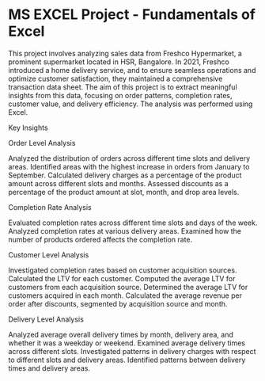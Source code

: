 # MS EXCEL Project - Fundamentals of Excel
This project involves analyzing sales data from Freshco Hypermarket, a prominent supermarket located in HSR, Bangalore. In 2021, Freshco introduced a home delivery service, and to ensure seamless operations and optimize customer satisfaction, they maintained a comprehensive transaction data sheet. The aim of this project is to extract meaningful insights from this data, focusing on order patterns, completion rates, customer value, and delivery efficiency. The analysis was performed using Excel.


Key Insights

Order Level Analysis

Analyzed the distribution of orders across different time slots and delivery areas.
Identified areas with the highest increase in orders from January to September.
Calculated delivery charges as a percentage of the product amount across different slots and months.
Assessed discounts as a percentage of the product amount at slot, month, and drop area levels.


Completion Rate Analysis

Evaluated completion rates across different time slots and days of the week.
Analyzed completion rates at various delivery areas.
Examined how the number of products ordered affects the completion rate.


Customer Level Analysis

Investigated completion rates based on customer acquisition sources.
Calculated the LTV for each customer.
Computed the average LTV for customers from each acquisition source.
Determined the average LTV for customers acquired in each month.
Calculated the average revenue per order after discounts, segmented by acquisition source and month.


Delivery Level Analysis

Analyzed average overall delivery times by month, delivery area, and whether it was a weekday or weekend.
Examined average delivery times across different slots.
Investigated patterns in delivery charges with respect to different slots and delivery areas.
Identified patterns between delivery times and delivery areas.
